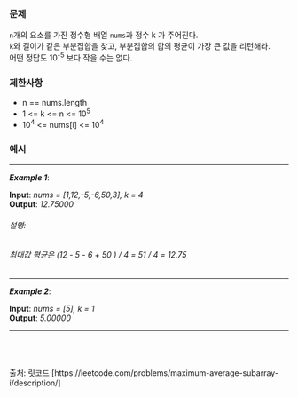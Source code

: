 ### **문제**  
`n`개의 요소를 가진 정수형 배열 `nums`과 정수 k 가 주어진다.  
`k`와 길이가 같은 부분집합을 찾고, 부분집합의 합의 평균이 가장 큰 값을 리턴해라.  
어떤 정답도 10<sup>-5</sup> 보다 작을 수는 없다.
### **제한사항**
- n == nums.length
- 1 <= k <= n <= 10<sup>5</sup>
- 10<sup>4</sup> <= nums[i] <= 10<sup>4</sup>
### **예시**  
<hr/>

***Example 1***:

**Input**: *nums = [1,12,-5,-6,50,3], k = 4*  
**Output**: *12.75000*
###### 설명: 
###### 최대값 평균은 (12 - 5 - 6 + 50 ) / 4 = 51 / 4 = 12.75
<hr/>

***Example 2***:

**Input**: *nums = [5], k = 1*  
**Output**: *5.00000*
<hr/>
<br/><br/><br/>
출처: 릿코드 [https://leetcode.com/problems/maximum-average-subarray-i/description/]
